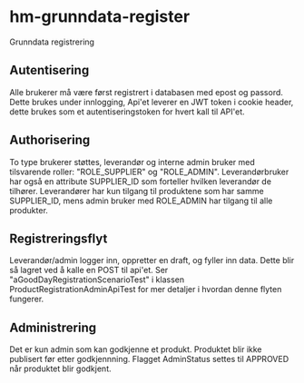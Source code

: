# hm-grunndata-register
Grunndata registrering

## Autentisering

Alle brukerer må være først registrert i databasen med epost og passord. Dette brukes under innlogging,
Api'et leverer en JWT token i cookie header, dette brukes som et autentiseringstoken for hvert kall til API'et.

## Authorisering

To type brukerer støttes, leverandør og interne admin bruker med tilsvarende roller: "ROLE_SUPPLIER" og "ROLE_ADMIN".
Leverandørbruker har også en attribute SUPPLIER_ID som forteller hvilken leverandør de tilhører. 
Leverandører har kun tilgang til produktene som har samme SUPPLIER_ID, mens admin bruker med ROLE_ADMIN har tilgang til 
alle produkter.

## Registreringsflyt
Leverandør/admin logger inn, oppretter en draft, og fyller inn data. Dette blir så lagret ved å kalle en POST til api'et.
Ser "aGoodDayRegistrationScenarioTest" i klassen ProductRegistrationAdminApiTest for mer detaljer i hvordan 
denne flyten fungerer.

## Administrering
Det er kun admin som kan godkjenne et produkt. Produktet blir ikke publisert før etter godkjennning. 
Flagget AdminStatus settes til APPROVED når produktet blir godkjent. 
